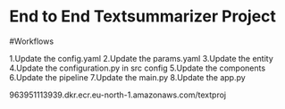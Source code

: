 # End to End Textsummarizer Project

#Workflows

1.Update the config.yaml
2.Update the params.yaml
3.Update the entity
4.Update the configuration.py in src config
5.Update the components
6.Update the pipeline
7.Update the main.py
8.Update the app.py



963951113939.dkr.ecr.eu-north-1.amazonaws.com/textproj

